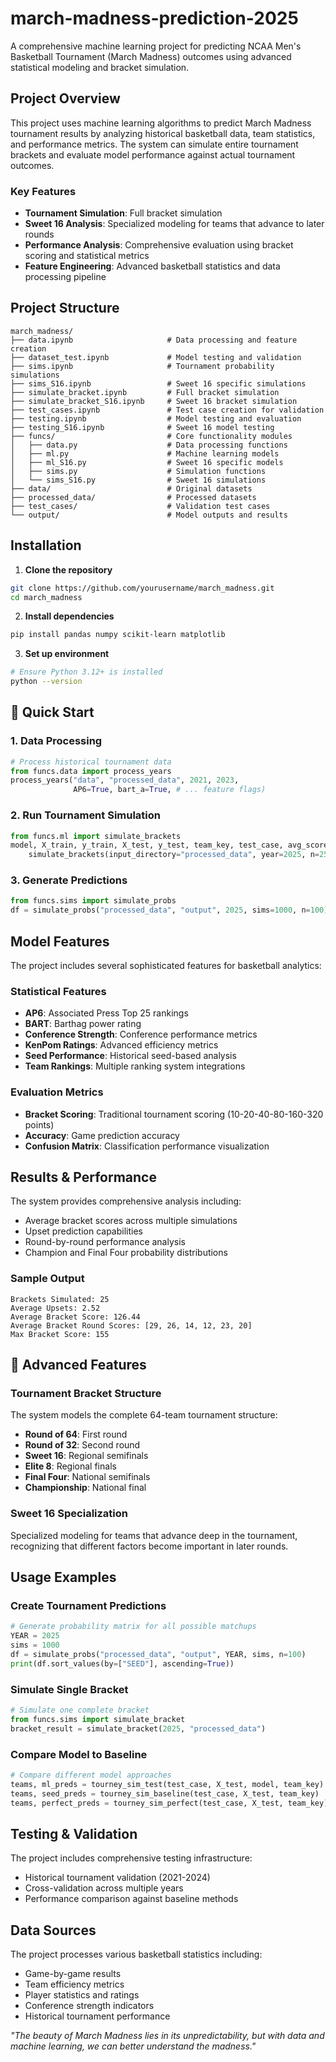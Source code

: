 # march-madness-prediction-2025

A comprehensive machine learning project for predicting NCAA Men's Basketball Tournament (March Madness) outcomes using advanced statistical modeling and bracket simulation.

## Project Overview

This project uses machine learning algorithms to predict March Madness tournament results by analyzing historical basketball data, team statistics, and performance metrics. The system can simulate entire tournament brackets and evaluate model performance against actual tournament outcomes.

### Key Features

- **Tournament Simulation**: Full bracket simulation
- **Sweet 16 Analysis**: Specialized modeling for teams that advance to later rounds
- **Performance Analysis**: Comprehensive evaluation using bracket scoring and statistical metrics
- **Feature Engineering**: Advanced basketball statistics and data processing pipeline

## Project Structure

```
march_madness/
├── data.ipynb                     # Data processing and feature creation
├── dataset_test.ipynb             # Model testing and validation
├── sims.ipynb                     # Tournament probability simulations
├── sims_S16.ipynb                 # Sweet 16 specific simulations
├── simulate_bracket.ipynb         # Full bracket simulation
├── simulate_bracket_S16.ipynb     # Sweet 16 bracket simulation
├── test_cases.ipynb               # Test case creation for validation
├── testing.ipynb                  # Model testing and evaluation
├── testing_S16.ipynb              # Sweet 16 model testing
├── funcs/                         # Core functionality modules
│   ├── data.py                    # Data processing functions
│   ├── ml.py                      # Machine learning models
│   ├── ml_S16.py                  # Sweet 16 specific models
│   ├── sims.py                    # Simulation functions
│   └── sims_S16.py                # Sweet 16 simulations
├── data/                          # Original datasets
├── processed_data/                # Processed datasets
├── test_cases/                    # Validation test cases
└── output/                        # Model outputs and results
```

## Installation

1. **Clone the repository**
```bash
git clone https://github.com/yourusername/march_madness.git
cd march_madness
```

2. **Install dependencies**
```bash
pip install pandas numpy scikit-learn matplotlib
```

3. **Set up environment**
```bash
# Ensure Python 3.12+ is installed
python --version
```

## 🚀 Quick Start

### 1. Data Processing
```python
# Process historical tournament data
from funcs.data import process_years
process_years("data", "processed_data", 2021, 2023, 
              AP6=True, bart_a=True, # ... feature flags)
```

### 2. Run Tournament Simulation
```python
from funcs.ml import simulate_brackets
model, X_train, y_train, X_test, y_test, team_key, test_case, avg_score, max_score = 
    simulate_brackets(input_directory="processed_data", year=2025, n=25)
```

### 3. Generate Predictions
```python
from funcs.sims import simulate_probs
df = simulate_probs("processed_data", "output", 2025, sims=1000, n=100)
```

## Model Features

The project includes several sophisticated features for basketball analytics:

### Statistical Features
- **AP6**: Associated Press Top 25 rankings
- **BART**: Barthag power rating
- **Conference Strength**: Conference performance metrics
- **KenPom Ratings**: Advanced efficiency metrics
- **Seed Performance**: Historical seed-based analysis
- **Team Rankings**: Multiple ranking system integrations

### Evaluation Metrics
- **Bracket Scoring**: Traditional tournament scoring (10-20-40-80-160-320 points)
- **Accuracy**: Game prediction accuracy
- **Confusion Matrix**: Classification performance visualization

## Results & Performance

The system provides comprehensive analysis including:
- Average bracket scores across multiple simulations
- Upset prediction capabilities
- Round-by-round performance analysis
- Champion and Final Four probability distributions

### Sample Output
```
Brackets Simulated: 25
Average Upsets: 2.52
Average Bracket Score: 126.44
Average Bracket Round Scores: [29, 26, 14, 12, 23, 20]
Max Bracket Score: 155
```

## 🔬 Advanced Features

### Tournament Bracket Structure
The system models the complete 64-team tournament structure:
- **Round of 64**: First round 
- **Round of 32**: Second round
- **Sweet 16**: Regional semifinals
- **Elite 8**: Regional finals
- **Final Four**: National semifinals
- **Championship**: National final

### Sweet 16 Specialization
Specialized modeling for teams that advance deep in the tournament, recognizing that different factors become important in later rounds.

## Usage Examples

### Create Tournament Predictions
```python
# Generate probability matrix for all possible matchups
YEAR = 2025
sims = 1000
df = simulate_probs("processed_data", "output", YEAR, sims, n=100)
print(df.sort_values(by=["SEED"], ascending=True))
```

### Simulate Single Bracket
```python
# Simulate one complete bracket
from funcs.sims import simulate_bracket
bracket_result = simulate_bracket(2025, "processed_data")
```

### Compare Model to Baseline
```python
# Compare different model approaches
teams, ml_preds = tourney_sim_test(test_case, X_test, model, team_key)
teams, seed_preds = tourney_sim_baseline(test_case, X_test, team_key)
teams, perfect_preds = tourney_sim_perfect(test_case, X_test, team_key)
```

## Testing & Validation

The project includes comprehensive testing infrastructure:
- Historical tournament validation (2021-2024)
- Cross-validation across multiple years
- Performance comparison against baseline methods

## Data Sources

The project processes various basketball statistics including:
- Game-by-game results
- Team efficiency metrics
- Player statistics and ratings
- Conference strength indicators
- Historical tournament performance

*"The beauty of March Madness lies in its unpredictability, but with data and machine learning, we can better understand the madness."*
